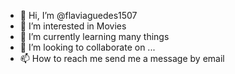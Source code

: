 - 👋 Hi, I’m @flaviaguedes1507
- 👀 I’m interested in Movies 
- 🌱 I’m currently learning many things 
- 💞️ I’m looking to collaborate on ...
- 📫 How to reach me send me a message by email 
  
   
<!---
flaviaguedes1507/flaviaguedes1507 is a ✨ special ✨ repository because its `README.md` (this file) appears on your GitHub profile.
You can click the Preview link to take a look at your changes.
--->
